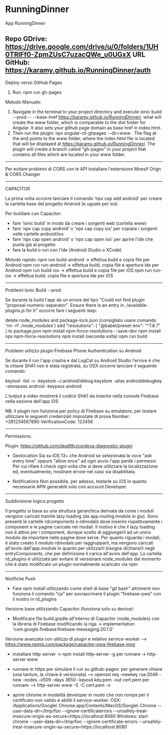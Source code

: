 # RunningDinner

App RunningDinner

Repo GDrive: https://drive.google.com/drive/u/0/folders/1UH0TRlFf0-ZpmZUsC7uzacQWe_u0UGxX
URL  GitHub: https://karamy.github.io/RunningDinner/auth
----------------------------------------------------------------------------------------------------

Deploy verso GitHub Pages

1. Run: npm run gh-pages

Metodo Manuale:

1. Navigate in the terminal to your project directory and execute ionic build --prod -- --base-href https://karamy.github.io/RunningDinner/, what will create the www folder, which is comparable to the dist folder for Angular. It also sets your github page domain as base href in index.html.
2. Then run the plugin: npx angular-cli-ghpages --dir=www . The flag at the end points to the www folder, where the index.html file is located that will be displayed at https://karamy.github.io/RunningDinner/. The plugin will create a branch called "gh-pages" in your project that contains all files which are located in your www folder.

----------------------------------------------------------------------------------------------------

Per evitare problemi di CORS con le API installare l'estensione Moesif Orign & CORS Changer

----------------------------------------------------------------------------------------------------

CAPACITOR

La prima volta occorre lanciare il comando 'npx cap add android' per creare la cartella base del progetto Android (e uguale per ios)

Per buildare con Capacitor:

- fare 'ionic build' in modo da creare i sorgenti web (cartella www)
- fare 'npx cap copy android' o 'npx cap copy ios' per copiare i sorgenti nelle cartelle android/ios
- fare 'npx cap open android' o 'npx cap open ios' per aprire l'ide che punta già al progetto
- fare la build o run con l'ide (Android Studio o XCode)

Metodo rapido:
npm run build-android -> effettua build e copia file per Android
npm run run-android -> effettua build, copia file e apertura ide per Android
npm run build-ios -> effettua build e copia file per iOS
npm run run-ios -> effettua build, copia file e apertura ide per iOS

----------------------------------------------------------------------------------------------------

Problemi Ionic Build --prod

Se durante la build l'app da un errore del tipo "Could not find plugin "proposal-numeric-separator". Ensure there is an entry in ./available-plugins.js for it" occorre fare i seguenti step:

delete node_modules and package-lock.json (consigliato usare comando 'rm -rf ./node_modules')
add "resolutions": { "@babel/preset-env": "^7.8.7" } to package.json
npm install npm-force-resolutions --save-dev
npm install
npx npm-force-resolutions
npm install (seconda volta)
npm run build

----------------------------------------------------------------------------------------------------

Problemi utilizzo plugin Firebase Phone Authentication su Android

Se durante il run l'app crasha e dal LogCat su Android Studio l'errore è che la chiave SHA1 non è
stata registrata, su OSX occorre lanciare il seguente comando:

keytool -list -v -keystore ~/.android/debug.keystore -alias androiddebugkey -storepass android -keypass android

L'output a video mostrerà il codice SHA1 da inserire nella console Firebase nella sezione dell'app iOS

NB: il plugin non funziona per policy di Firebase su emulatore, per testare utilizzare le seguenti credenziali impostate di prova
Number: +391234567890 VerificationCode: 123456

----------------------------------------------------------------------------------------------------

Permissions:

Plugin: https://github.com/dpa99c/cordova-diagnostic-plugin

- Geolocation
  Sia su iOS 13+ che Android se selezionata la voce "ask every time" oppure "allow once" ad ogni avvio l'app perde i permessi. Per cui rifare il check ogni volta che si deve utilizzare la localizzazione ed, eventualmente, mostrare errore nel caso sia disabilitata.

- Notifications
  Non possibile, per adesso, testarle su iOS in quanto necessarie APN generabili solo con account Developer.

----------------------------------------------------------------------------------------------------

Suddivisione logica progetto

Il progetto si basa su una struttura gerarchica derivata da come i moduli vengono caricati tramite lazy loading (da app.routing.module in giu).
Sono presenti le cartelle rdcomponents e rdmodals dove inserire rispettivamente i component e le pagine caricate nei modali. 
Il motivo è che il lazy loading non è attivo per i component, dunque scelto di aggiungerli ad un unico modulo da importare nelle pagine dove serve.
Per quanto riguarda i modali, è stato creato il modulo rdmodals per raggrupparli, ma vengono caricati all'avvio dall'app.module in quanto per utilizzarli bisogna dichiararli negli entryComponents, che per definizione li carica all'avvio dell'app.
La cartella rd_plugins è utilizzata per evitare di versionare node_modules dal momento che è stato modificato un plugin normalmente scaricato via npm

----------------------------------------------------------------------------------------------------

Notifiche Push

- Fare npm install utilizzando come shell di base "git bash" altrimenti non funziona il comando "cp" per sovrascrivere il plugin "firebase-pwa" con il nostro in rd_plugins

Versione base utilizzando Capacitor (funziona solo su device):

- Modificare file build.gradle all'interno di Capacitor (node_modules) con la libreria di Firebase modificando la riga ->  implementation 'com.google.firebase:firebase-messaging:20.1.0'

Versione avanzata con utilizzo di plugin e relativo service-worker --> https://www.npmjs.com/package/capacitor-pwa-firebase-msg

- installare http-server ->  npm install http-server -g
  per runnare -> http-server www

- runnare in https per simulare il run su github-pages:
  per generare chiave (una tantum, la chiave è versionata) --> openssl req -newkey rsa:2048 -new -nodes -x509 -days 3650 -keyout key.pem -out cert.pem
  per runnare --> http-server www -S -C cert.pem -o

- aprire chrome in modalità developer in modo che non rompa per il certificato non valido e abiliti il service-worker:
  OSX:
  /Applications/Google\ Chrome.app/Contents/MacOS/Google\ Chrome --user-data-dir=/tmp/foo --ignore-certificaterrors --unsafely-treat-insecure-origin-as-secure=https://localhost:8080
  Windows:
  start chrome --user-data-dir=/tmp/foo --ignore-certificate-errors --unsafely-treat-insecure-origin-as-secure=https://localhost:8080
